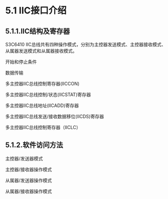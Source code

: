# 5.1 IIC接口介绍 
## 5.1.1.IIC结构及寄存器 
S3C6410 IIC总线共有四种操作模式，分别为主控器发送模式、主控器接收模式、从属器发送模式和从属器接收模式。

开始和停止条件

数据传输

多主控器IIC总线控制寄存器(IICCON)

多主控器IIC总线控制/状态(IICSTAT)寄存器

多主控器IIC总线地址(IICADD)寄存器

多主控器IIC总线发送/接收数据移位(IICDS)寄存器

多主控器IIC总线控制寄存器（IICLC）


## 5.1.2.软件访问方法
主控器/发送器模式

主控器/接收器操作模式

从属器/发送器操作模式

从属器/接收器操作模式





